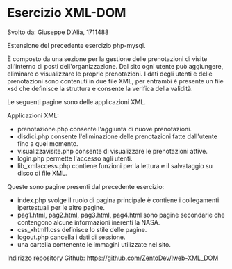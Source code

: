    # Esercizio XML-DOM    

Svolto da: Giuseppe D'Alia, 1711488

Estensione del precedente esercizio php-mysql.

È composto da una sezione per la gestione delle prenotazioni di visite all'interno di posti dell'organizzazione. Dal sito ogni utente può aggiungere, eliminare o visualizzare le proprie prenotazioni. 
I dati degli utenti e delle prenotazioni sono contenuti in due file XML, per entrambi è presente un file xsd che definisce la struttura e consente la verifica della validità.
 
Le seguenti pagine sono delle applicazioni XML. 

Applicazioni XML:
- prenotazione.php consente l'aggiunta di nuove prenotazioni.
- disdici.php consente l'eliminazione delle prenotazioni fatte dall'utente fino a quel momento.
- visualizzavisite.php consente di visualizzare le prenotazioni attive.
- login.php permette l'accesso agli utenti.
- lib_xmlaccess.php contiene funzioni per la lettura e il salvataggio su disco di file XML.


Queste sono pagine presenti dal precedente esercizio:
- index.php svolge il ruolo di pagina principale è contiene i collegamenti ipertestuali per le altre pagine.
- pag1.html, pag2.html, pag3.html, pag4.html sono pagine secondarie che contengono alcune informazioni inerenti la NASA.
- css_xhtml1.css definisce lo stile delle pagine.
- logout.php cancella i dati di sessione.
- una cartella contenente le immagini utilizzate nel sito.

Indirizzo repository Github: https://github.com/ZentoDev/lweb-XML_DOM
